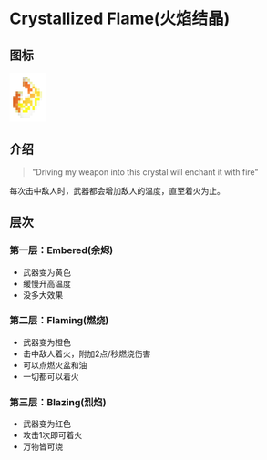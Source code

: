 # Crystallized Flame(火焰结晶)

## 图标

![](assetes/enchantments/Ember.png)

## 介绍

> "Driving my weapon into this crystal will enchant it with fire"

每次击中敌人时，武器都会增加敌人的温度，直至着火为止。

## 层次

### 第一层：Embered(余烬)

- 武器变为黄色
- 缓慢升高温度
- 没多大效果

### 第二层：Flaming(燃烧)

- 武器变为橙色
- 击中敌人着火，附加2点/秒燃烧伤害
- 可以点燃火盆和油
- 一切都可以着火

### 第三层：Blazing(烈焰)

- 武器变为红色
- 攻击1次即可着火
- 万物皆可烧